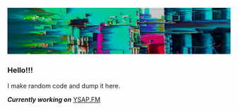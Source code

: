 ![Image of Banner](/banner.png)
### Hello!!!

I make random code and dump it here.

***Currently working on*** [YSAP.FM](https://github.com/DavZOfficial/ysap.fm)
